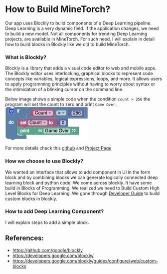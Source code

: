 # How to Build MineTorch?

Our app uses Blockly to build components of a Deep Learning pipeline. Deep Learning is a very dynamic field. If the application changes, we need to build a new model.
Not all components for trending Deep Learning projects, are available in MineTorch. For such need, I will explain in detail how to build blocks in Blockly like we did to build MineTorch.

### What is Blockly?

Blockly is a library that adds a visual code editor to web and mobile apps. The Blockly editor uses interlocking, graphical blocks to represent code concepts like variables, logical expressions, loops, and more. It allows users to apply programming principles without having to worry about syntax or the intimidation of a blinking cursor on the command line.

Below image shows a simple code when the condition `count > 256` the program will set the count to zero and print `Game Over`.
![blocklly_image](Images/simple_blockly.png)

For more details check this [github](https://github.com/google/blockly) and [Project Page](https://developers.google.com/blockly/)

### How we choose to use Blockly?

We wanted an interface that allows to add component in UI in the form block and by combining blocks we can generate logically connected deep learning block and python code. We come across blockly. It have some build in Blocks of Programming. We realized we need to Build Custom High Level Blocks for Deep Learning. We gone through [Developer Guide](https://developers.google.com/blockly/guides/configure/web/custom-blocks) to build custom blocks in blockly. 
  
### How to add Deep Learning Component?

I will explain steps to add a simple block. 

## References:
* https://github.com/google/blockly
* https://developers.google.com/blockly/
* https://developers.google.com/blockly/guides/configure/web/custom-blocks





